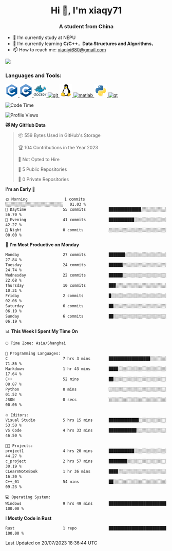 <h1 align="center">Hi 👋, I'm xiaqy71</h1>
<h3 align="center">A student from China</h3>

- 🔭 I’m currently study at NEPU
- 🌱 I’m currently learning **C/C++**，**Data Structures and Algorithms**，
- 📫 How to reach me: xiaqiyi680@gmail.com

![](https://github-readme-stats.vercel.app/api?username=xiaqy71)

<h3 align="left">Languages and Tools:</h3>
<p align="left"> <a href="https://www.cprogramming.com/" target="_blank" rel="noreferrer"> <img src="https://raw.githubusercontent.com/devicons/devicon/master/icons/c/c-original.svg" alt="c" width="40" height="40"/> </a> <a href="https://www.w3schools.com/cpp/" target="_blank" rel="noreferrer"> <img src="https://raw.githubusercontent.com/devicons/devicon/master/icons/cplusplus/cplusplus-original.svg" alt="cplusplus" width="40" height="40"/> </a> <a href="https://www.docker.com/" target="_blank" rel="noreferrer"> <img src="https://raw.githubusercontent.com/devicons/devicon/master/icons/docker/docker-original-wordmark.svg" alt="docker" width="40" height="40"/> </a> <a href="https://git-scm.com/" target="_blank" rel="noreferrer"> <img src="https://www.vectorlogo.zone/logos/git-scm/git-scm-icon.svg" alt="git" width="40" height="40"/> </a> <a href="https://www.linux.org/" target="_blank" rel="noreferrer"> <img src="https://raw.githubusercontent.com/devicons/devicon/master/icons/linux/linux-original.svg" alt="linux" width="40" height="40"/> </a> <a href="https://www.mathworks.com/" target="_blank" rel="noreferrer"> <img src="https://upload.wikimedia.org/wikipedia/commons/2/21/Matlab_Logo.png" alt="matlab" width="40" height="40"/> </a> <a href="https://www.python.org" target="_blank" rel="noreferrer"> <img src="https://raw.githubusercontent.com/devicons/devicon/master/icons/python/python-original.svg" alt="python" width="40" height="40"/> </a> <a href="https://www.qt.io/" target="_blank" rel="noreferrer"> <img src="https://upload.wikimedia.org/wikipedia/commons/0/0b/Qt_logo_2016.svg" alt="qt" width="40" height="40"/> </a> </p>

<!--START_SECTION:waka-->
![Code Time](http://img.shields.io/badge/Code%20Time-76%20hrs%2017%20mins-blue)

![Profile Views](http://img.shields.io/badge/Profile%20Views-260-blue)

**🐱 My GitHub Data** 

> 📦 559 Bytes Used in GitHub's Storage 
 > 
> 🏆 104 Contributions in the Year 2023
 > 
> 🚫 Not Opted to Hire
 > 
> 📜 5 Public Repositories 
 > 
> 🔑 0 Private Repositories 
 > 
**I'm an Early 🐤** 

```text
🌞 Morning                1 commits           ░░░░░░░░░░░░░░░░░░░░░░░░░   01.03 % 
🌆 Daytime                55 commits          ██████████████░░░░░░░░░░░   56.70 % 
🌃 Evening                41 commits          ███████████░░░░░░░░░░░░░░   42.27 % 
🌙 Night                  0 commits           ░░░░░░░░░░░░░░░░░░░░░░░░░   00.00 % 
```
📅 **I'm Most Productive on Monday** 

```text
Monday                   27 commits          ███████░░░░░░░░░░░░░░░░░░   27.84 % 
Tuesday                  24 commits          ██████░░░░░░░░░░░░░░░░░░░   24.74 % 
Wednesday                22 commits          ██████░░░░░░░░░░░░░░░░░░░   22.68 % 
Thursday                 10 commits          ███░░░░░░░░░░░░░░░░░░░░░░   10.31 % 
Friday                   2 commits           █░░░░░░░░░░░░░░░░░░░░░░░░   02.06 % 
Saturday                 6 commits           ██░░░░░░░░░░░░░░░░░░░░░░░   06.19 % 
Sunday                   6 commits           ██░░░░░░░░░░░░░░░░░░░░░░░   06.19 % 
```


📊 **This Week I Spent My Time On** 

```text
🕑︎ Time Zone: Asia/Shanghai

💬 Programming Languages: 
C                        7 hrs 3 mins        ██████████████████░░░░░░░   71.86 % 
Markdown                 1 hr 43 mins        ████░░░░░░░░░░░░░░░░░░░░░   17.64 % 
C++                      52 mins             ██░░░░░░░░░░░░░░░░░░░░░░░   08.87 % 
Python                   8 mins              ░░░░░░░░░░░░░░░░░░░░░░░░░   01.52 % 
JSON                     0 secs              ░░░░░░░░░░░░░░░░░░░░░░░░░   00.06 % 

🔥 Editors: 
Visual Studio            5 hrs 15 mins       █████████████░░░░░░░░░░░░   53.50 % 
VS Code                  4 hrs 33 mins       ████████████░░░░░░░░░░░░░   46.50 % 

🐱‍💻 Projects: 
project1                 4 hrs 20 mins       ███████████░░░░░░░░░░░░░░   44.27 % 
c_project                2 hrs 57 mins       ████████░░░░░░░░░░░░░░░░░   30.19 % 
CLearnNoteBook           1 hr 36 mins        ████░░░░░░░░░░░░░░░░░░░░░   16.30 % 
C++_01                   54 mins             ██░░░░░░░░░░░░░░░░░░░░░░░   09.23 % 

💻 Operating System: 
Windows                  9 hrs 49 mins       █████████████████████████   100.00 % 
```

**I Mostly Code in Rust** 

```text
Rust                     1 repo              █████████████████████████   100.00 % 
```




 Last Updated on 20/07/2023 18:36:44 UTC
<!--END_SECTION:waka-->




